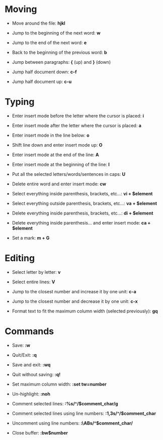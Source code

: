 
<!---
██╗  ██╗ ██████╗ ██╗    ██╗    ████████╗ ██████╗     ██╗   ██╗██╗███╗   ███╗
██║  ██║██╔═══██╗██║    ██║    ╚══██╔══╝██╔═══██╗    ██║   ██║██║████╗ ████║
███████║██║   ██║██║ █╗ ██║       ██║   ██║   ██║    ██║   ██║██║██╔████╔██║
██╔══██║██║   ██║██║███╗██║       ██║   ██║   ██║    ╚██╗ ██╔╝██║██║╚██╔╝██║
██║  ██║╚██████╔╝╚███╔███╔╝       ██║   ╚██████╔╝     ╚████╔╝ ██║██║ ╚═╝ ██║
╚═╝  ╚═╝ ╚═════╝  ╚══╝╚══╝        ╚═╝    ╚═════╝       ╚═══╝  ╚═╝╚═╝     ╚═╝
-->

# Moving

* Move around the file: **hjkl**

* Jump to the beginning of the next word: **w**

* Jump to the end of the next word: **e**

* Back to the beginning of the previous word: **b**

* Jump between paragraphs: **{** (up) and **}** (down)

* Jump half document down: **c-f**

* Jump half document up: **c-u**

# Typing

* Enter insert mode before the letter where the cursor is placed: **i**

* Enter insert mode after the letter where the cursor is placed: **a**

* Enter insert mode in the line below: **o**

* Shift line down and enter insert mode up: **O**

* Enter insert mode at the end of the line: **A**

* Enter insert mode at the beginning of the line: **I**

* Put all the selected letters/words/sentences in caps: **U**

* Delete entire word and enter insert mode: **cw**

* Select everything inside parenthesis, brackets, etc...: **vi + \$element**

* Select everything outside parenthesis, brackets, etc...: **va + \$element**

* Delete everything inside parenthesis, brackets, etc...: **di + \$element**

* Delete everything inside parenthesis... and enter insert mode: **ca + \$element**

* Set a mark: **m + G**

# Editing

* Select letter by letter: **v**

* Select entire lines: **V**

* Jump to the closest number and increase it by one unit: **c-a**

* Jump to the closest number and decrease it by one unit: **c-x**

* Format text to fit the maximum column width (selected previously): **gq**

# Commands

* Save: **:w**

* Quit/Exit: **:q**

* Save and exit: **:wq**

* Quit without saving: **:q!**

* Set maximum column width: **:set tw=number**

* Un-highlight: **:noh**

* Comment selected lines: **:%s/^/\$comment_char/g**

* Comment selected lines using line numbers: **:1,3s/^/\$comment_char**

* Uncomment using line numbers: **:\ABs/^\$comment_char/**

* Close buffer: **:bw\$number**

